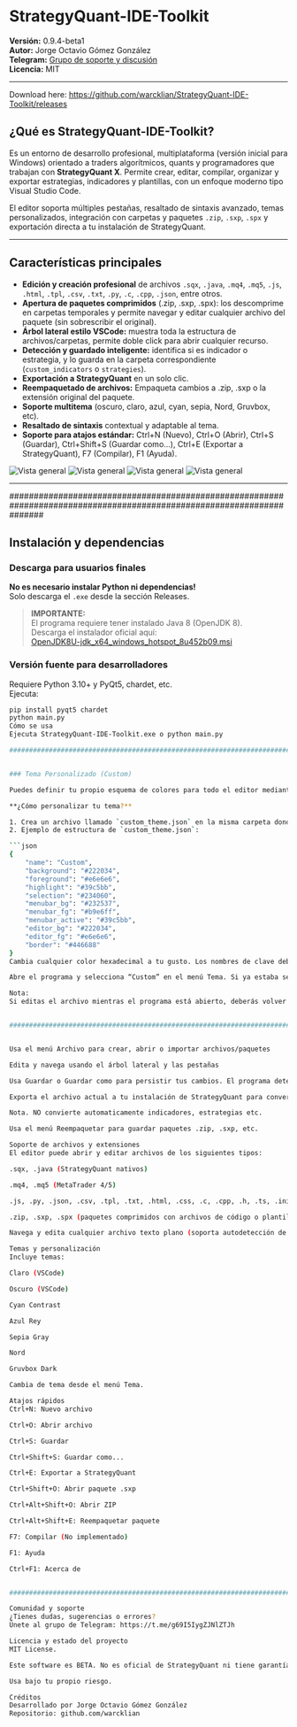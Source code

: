 # StrategyQuant-IDE-Toolkit

**Versión:** 0.9.4-beta1  
**Autor:** Jorge Octavio Gómez González  
**Telegram:** [Grupo de soporte y discusión](https://t.me/g69I5IygZJNlZTJh)  
**Licencia:** MIT

---

Download here: https://github.com/warcklian/StrategyQuant-IDE-Toolkit/releases

## ¿Qué es StrategyQuant-IDE-Toolkit?

Es un entorno de desarrollo profesional, multiplataforma (versión inicial para Windows) orientado a traders algorítmicos, quants y programadores que trabajan con **StrategyQuant X**. Permite crear, editar, compilar, organizar y exportar estrategias, indicadores y plantillas, con un enfoque moderno tipo Visual Studio Code. 

El editor soporta múltiples pestañas, resaltado de sintaxis avanzado, temas personalizados, integración con carpetas y paquetes `.zip`, `.sxp`, `.spx` y exportación directa a tu instalación de StrategyQuant.

---

## Características principales

- **Edición y creación profesional** de archivos `.sqx`, `.java`, `.mq4`, `.mq5`, `.js`, `.html`, `.tpl`, `.csv`, `.txt`, `.py`, `.c`, `.cpp`, `.json`, entre otros.
- **Apertura de paquetes comprimidos** (.zip, .sxp, .spx): los descomprime en carpetas temporales y permite navegar y editar cualquier archivo del paquete (sin sobrescribir el original).
- **Árbol lateral estilo VSCode:** muestra toda la estructura de archivos/carpetas, permite doble click para abrir cualquier recurso.
- **Detección y guardado inteligente:** identifica si es indicador o estrategia, y lo guarda en la carpeta correspondiente (`custom_indicators` o `strategies`).
- **Exportación a StrategyQuant** en un solo clic.
- **Reempaquetado de archivos:** Empaqueta cambios a .zip, .sxp o la extensión original del paquete.
- **Soporte multitema** (oscuro, claro, azul, cyan, sepia, Nord, Gruvbox, etc).
- **Resaltado de sintaxis** contextual y adaptable al tema.
- **Soporte para atajos estándar:** Ctrl+N (Nuevo), Ctrl+O (Abrir), Ctrl+S (Guardar), Ctrl+Shift+S (Guardar como...), Ctrl+E (Exportar a StrategyQuant), F7 (Compilar), F1 (Ayuda).

![Vista general](screenshots/01.png)
![Vista general](screenshots/02.png)
![Vista general](screenshots/03.png)
![Vista general](screenshots/04.png)

---

#######################################################################################################################

## Instalación y dependencias

### Descarga para usuarios finales

**No es necesario instalar Python ni dependencias!**  
Solo descarga el `.exe` desde la sección Releases.

> **IMPORTANTE:**  
> El programa requiere tener instalado Java 8 (OpenJDK 8).  
> Descarga el instalador oficial aquí:  
> [OpenJDK8U-jdk_x64_windows_hotspot_8u452b09.msi](https://github.com/adoptium/temurin8-binaries/releases)

### Versión fuente para desarrolladores

Requiere Python 3.10+ y PyQt5, chardet, etc.  
Ejecuta:

```bash
pip install pyqt5 chardet
python main.py
Cómo se usa
Ejecuta StrategyQuant-IDE-Toolkit.exe o python main.py

#######################################################################################################################


### Tema Personalizado (Custom)

Puedes definir tu propio esquema de colores para todo el editor mediante un archivo externo llamado `custom_theme.json`. Si seleccionas el tema **Custom** desde el menú de temas, el programa leerá y aplicará automáticamente tus preferencias de color.

**¿Cómo personalizar tu tema?**

1. Crea un archivo llamado `custom_theme.json` en la misma carpeta donde está el `.exe` (o `main.py` si usas la versión fuente).
2. Ejemplo de estructura de `custom_theme.json`:

```json
{
    "name": "Custom",
    "background": "#222034",
    "foreground": "#e6e6e6",
    "highlight": "#39c5bb",
    "selection": "#234060",
    "menubar_bg": "#232537",
    "menubar_fg": "#b9e6ff",
    "menubar_active": "#39c5bb",
    "editor_bg": "#222034",
    "editor_fg": "#e6e6e6",
    "border": "#446688"
}
Cambia cualquier color hexadecimal a tu gusto. Los nombres de clave deben coincidir con los usados en el ejemplo.

Abre el programa y selecciona “Custom” en el menú Tema. Si ya estaba seleccionado, vuelve a elegirlo para recargar los cambios.

Nota:
Si editas el archivo mientras el programa está abierto, deberás volver a seleccionar el tema "Custom" en el menú para refrescarlo.


#######################################################################################################################


Usa el menú Archivo para crear, abrir o importar archivos/paquetes

Edita y navega usando el árbol lateral y las pestañas

Usa Guardar o Guardar como para persistir tus cambios. El programa detecta automáticamente la carpeta de destino para estrategias o indicadores.

Exporta el archivo actual a tu instalación de StrategyQuant para convertir a otros formatos (MQL4, MQL5, NinjaTrader, etc)

Nota. NO convierte automaticamente indicadores, estrategias etc.

Usa el menú Reempaquetar para guardar paquetes .zip, .sxp, etc.

Soporte de archivos y extensiones
El editor puede abrir y editar archivos de los siguientes tipos:

.sqx, .java (StrategyQuant nativos)

.mq4, .mq5 (MetaTrader 4/5)

.js, .py, .json, .csv, .tpl, .txt, .html, .css, .c, .cpp, .h, .ts, .ini, .md, .xml, .tpl, .mql, .mqh

.zip, .sxp, .spx (paquetes comprimidos con archivos de código o plantillas)

Navega y edita cualquier archivo texto plano (soporta autodetección de encoding con chardet)

Temas y personalización
Incluye temas:

Claro (VSCode)

Oscuro (VSCode)

Cyan Contrast

Azul Rey

Sepia Gray

Nord

Gruvbox Dark

Cambia de tema desde el menú Tema.

Atajos rápidos
Ctrl+N: Nuevo archivo

Ctrl+O: Abrir archivo

Ctrl+S: Guardar

Ctrl+Shift+S: Guardar como...

Ctrl+E: Exportar a StrategyQuant

Ctrl+Shift+O: Abrir paquete .sxp

Ctrl+Alt+Shift+O: Abrir ZIP

Ctrl+Alt+Shift+E: Reempaquetar paquete

F7: Compilar (No implementado)

F1: Ayuda

Ctrl+F1: Acerca de


#######################################################################################################################

Comunidad y soporte
¿Tienes dudas, sugerencias o errores?
Únete al grupo de Telegram: https://t.me/g69I5IygZJNlZTJh

Licencia y estado del proyecto
MIT License.

Este software es BETA. No es oficial de StrategyQuant ni tiene garantía de funcionamiento para usos críticos en producción.

Usa bajo tu propio riesgo.

Créditos
Desarrollado por Jorge Octavio Gómez González
Repositorio: github.com/warcklian



